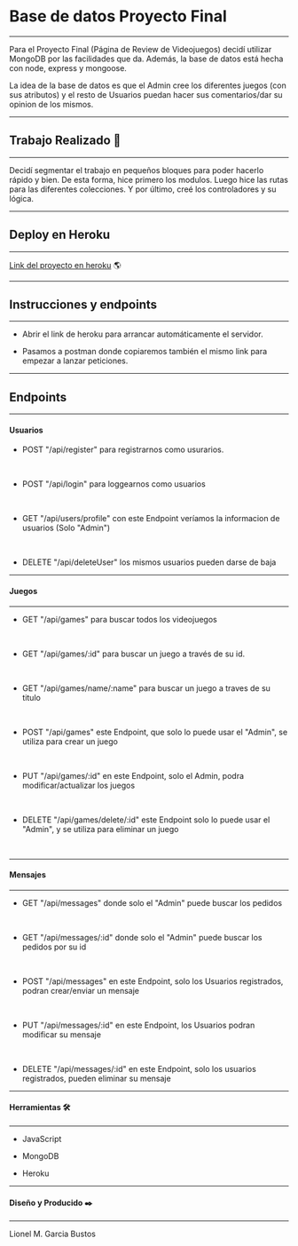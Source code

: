 # Base de datos Proyecto Final
---

Para el Proyecto Final (Página de Review de Videojuegos) decidí utilizar MongoDB por las facilidades que da. Además, 
la base de datos está hecha con node, express y mongoose.

La idea de la base de datos es que el Admin cree los diferentes juegos (con sus atributos) y el resto de Usuarios puedan
hacer sus comentarios/dar su opinion de los mismos.

---
## Trabajo Realizado 🔧
---

Decidí segmentar el trabajo en pequeños bloques para poder hacerlo rápido y bien. De esta forma, hice primero los 
modulos. Luego hice las rutas para las diferentes colecciones. Y por último, creé los controladores y su lógica.

---

## Deploy en Heroku 
---

[Link del proyecto en heroku]() 🌎


---

## Instrucciones y endpoints

---

- Abrir el link de heroku para arrancar automáticamente el servidor. 

- Pasamos a postman donde copiaremos también el mismo link para empezar a lanzar peticiones.

---

## Endpoints

---

<h4>Usuarios</h4>

* POST "/api/register" para registrarnos como usurarios.

<br>

* POST "/api/login" para loggearnos como usuarios

<br>

* GET "/api/users/profile" con este Endpoint veríamos la informacion de usuarios (Solo "Admin")

<br>

* DELETE "/api/deleteUser" los mismos usuarios pueden darse de baja

---

<h4>Juegos</h4>

---


* GET "/api/games" para buscar todos los videojuegos

<br>

* GET "/api/games/:id" para buscar un juego a través de su id.

<br>

* GET "/api/games/name/:name" para buscar un juego a traves de su titulo

<br>

* POST "/api/games" este Endpoint, que solo lo puede usar el "Admin", se utiliza para crear un juego

<br>

* PUT "/api/games/:id" en este Endpoint, solo el Admin, podra modificar/actualizar los juegos

<br>

* DELETE "/api/games/delete/:id" este Endpoint solo lo puede usar el "Admin", y se utiliza para eliminar un juego

<br>

---

<h4>Mensajes</h4>

---


* GET "/api/messages" donde solo el "Admin" puede buscar los pedidos

<br>

* GET "/api/messages/:id" donde solo el "Admin" puede buscar los pedidos por su id

<br>

* POST "/api/messages" en este Endpoint, solo los Usuarios registrados, podran crear/enviar un mensaje

<br>

* PUT "/api/messages/:id" en este Endpoint, los Usuarios podran modificar su mensaje

<br>

* DELETE "/api/messages/:id" en este Endpoint, solo los usuarios registrados, pueden eliminar su mensaje

---

<h4>Herramientas 🛠️</h4>

---

- JavaScript

- MongoDB

- Heroku

---

<h4>Diseño y Producido ✒️</h4>

---

Lionel M. Garcia Bustos
